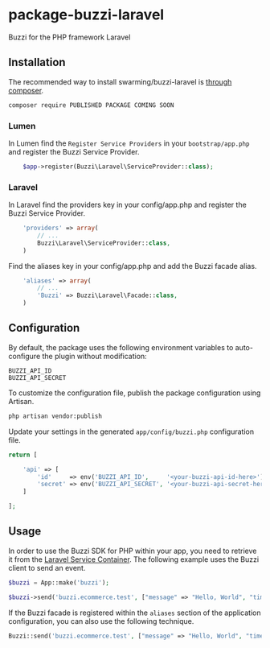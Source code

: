 # package-buzzi-laravel
Buzzi for the PHP framework Laravel

## Installation

The recommended way to install swarming/buzzi-laravel is [through composer](http://getcomposer.org).

```bash
composer require PUBLISHED PACKAGE COMING SOON
```

### Lumen
In Lumen find the `Register Service Providers` in your `bootstrap/app.php` and register the Buzzi Service Provider.

```php
    $app->register(Buzzi\Laravel\ServiceProvider::class);
```

### Laravel
In Laravel find the providers key in your config/app.php and register the Buzzi Service Provider.
```php
    'providers' => array(
        // ...
        Buzzi\Laravel\ServiceProvider::class,
    )
```
Find the aliases key in your config/app.php and add the Buzzi facade alias.
```php
    'aliases' => array(
        // ...
        'Buzzi' => Buzzi\Laravel\Facade::class,
    )
```

## Configuration

By default, the package uses the following environment variables to auto-configure the plugin without modification:
```
BUZZI_API_ID
BUZZI_API_SECRET
```

To customize the configuration file, publish the package configuration using Artisan.

```sh
php artisan vendor:publish
```

Update your settings in the generated `app/config/buzzi.php` configuration file.

```php
return [

    'api' => [
    	'id'     => env('BUZZI_API_ID',     '<your-buzzi-api-id-here>'),
		'secret' => env('BUZZI_API_SECRET', '<your-buzzi-api-secret-here>')
	]

];
```

## Usage

In order to use the Buzzi SDK for PHP within your app, you need to retrieve it from the [Laravel Service
Container](https://laravel.com/docs/5.4/container). The following example uses the Buzzi client to send an event.

```php
$buzzi = App::make('buzzi');

$buzzi->send('buzzi.ecommerce.test', ["message" => "Hello, World", "timestamp" => date(DATE_ATOM)]);
```

If the Buzzi facade is registered within the `aliases` section of the application configuration, you can also use the
following technique.

```php
Buzzi::send('buzzi.ecommerce.test', ["message" => "Hello, World", "timestamp" => date(DATE_ATOM)]);
```